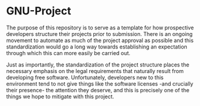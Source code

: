 
# GNU-Project

The purpose of this repository is to serve as a template for how prospective
developers structure their projects prior to submission. There is an ongoing
movement to automate as much of the project approval as possible and this
standardization would go a long way towards establishing an expectation 
through which this can more easily be carried out.

Just as importantly, the standardization of the project structure places the
necessary emphasis on the legal requirements that naturally result from 
developing free software. Unfortunately, developers new to this environment 
tend to not give things like the software licenses -and crucially their 
presence- the attention they deserve, and this is precisely one of the things
we hope to mitigate with this project.
